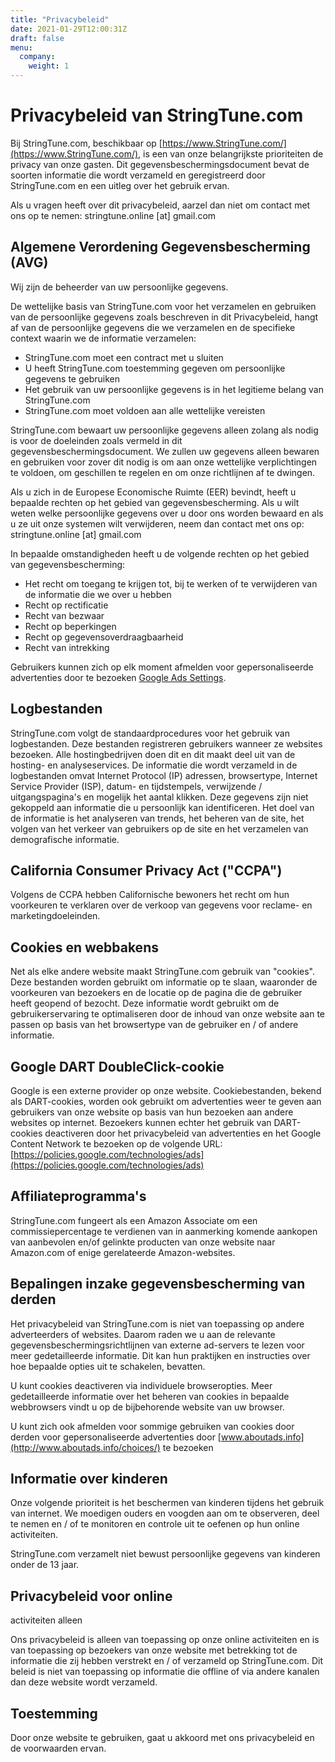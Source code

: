 ```yaml
---
title: "Privacybeleid"
date: 2021-01-29T12:00:31Z
draft: false
menu:
  company:
    weight: 1
---
```


# Privacybeleid van StringTune.com

Bij StringTune.com, beschikbaar op [https://www.StringTune.com/](https://www.StringTune.com/), is een van onze belangrijkste prioriteiten de privacy van onze gasten. Dit gegevensbeschermingsdocument bevat de soorten informatie die wordt verzameld en geregistreerd door StringTune.com en een uitleg over het gebruik ervan.

Als u vragen heeft over dit privacybeleid, aarzel dan niet om contact met ons op te nemen: stringtune.online [at] gmail.com

## Algemene Verordening Gegevensbescherming (AVG)

Wij zijn de beheerder van uw persoonlijke gegevens.

De wettelijke basis van StringTune.com voor het verzamelen en gebruiken van de persoonlijke gegevens zoals beschreven in dit Privacybeleid, hangt af van de persoonlijke gegevens die we verzamelen en de specifieke context waarin we de informatie verzamelen:

- StringTune.com moet een contract met u sluiten
- U heeft StringTune.com toestemming gegeven om persoonlijke gegevens te gebruiken
- Het gebruik van uw persoonlijke gegevens is in het legitieme belang van StringTune.com
- StringTune.com moet voldoen aan alle wettelijke vereisten

StringTune.com bewaart uw persoonlijke gegevens alleen zolang als nodig is voor de doeleinden zoals vermeld in dit gegevensbeschermingsdocument. We zullen uw gegevens alleen bewaren en gebruiken voor zover dit nodig is om aan onze wettelijke verplichtingen te voldoen, om geschillen te regelen en om onze richtlijnen af te dwingen.

Als u zich in de Europese Economische Ruimte (EER) bevindt, heeft u bepaalde rechten op het gebied van gegevensbescherming. Als u wilt weten welke persoonlijke gegevens over u door ons worden bewaard en als u ze uit onze systemen wilt verwijderen, neem dan contact met ons op: stringtune.online [at] gmail.com

In bepaalde omstandigheden heeft u de volgende rechten op het gebied van gegevensbescherming:

- Het recht om toegang te krijgen tot, bij te werken of te verwijderen van de informatie die we over u hebben
- Recht op rectificatie
- Recht van bezwaar
- Recht op beperkingen
- Recht op gegevensoverdraagbaarheid
- Recht van intrekking

Gebruikers kunnen zich op elk moment afmelden voor gepersonaliseerde advertenties door te bezoeken [Google Ads Settings](https://www.google.com/settings/ads).

## Logbestanden

StringTune.com volgt de standaardprocedures voor het gebruik van logbestanden. Deze bestanden registreren gebruikers wanneer ze websites bezoeken. Alle hostingbedrijven doen dit en dit maakt deel uit van de hosting- en analyseservices. De informatie die wordt verzameld in de logbestanden omvat Internet Protocol (IP) adressen, browsertype, Internet Service Provider (ISP), datum- en tijdstempels, verwijzende / uitgangspagina's en mogelijk het aantal klikken. Deze gegevens zijn niet gekoppeld aan informatie die u persoonlijk kan identificeren. Het doel van de informatie is het analyseren van trends, het beheren van de site, het volgen van het verkeer van gebruikers op de site en het verzamelen van demografische informatie.

## California Consumer Privacy Act ("CCPA")

Volgens de CCPA hebben Californische bewoners het recht om hun voorkeuren te verklaren over de verkoop van gegevens voor reclame- en marketingdoeleinden. 

## Cookies en webbakens

Net als elke andere website maakt StringTune.com gebruik van "cookies". Deze bestanden worden gebruikt om informatie op te slaan, waaronder de voorkeuren van bezoekers en de locatie op de pagina die de gebruiker heeft geopend of bezocht. Deze informatie wordt gebruikt om de gebruikerservaring te optimaliseren door de inhoud van onze website aan te passen op basis van het browsertype van de gebruiker en / of andere informatie.

## Google DART DoubleClick-cookie

Google is een externe provider op onze website. Cookiebestanden, bekend als DART-cookies, worden ook gebruikt om advertenties weer te geven aan gebruikers van onze website op basis van hun bezoeken aan andere websites op internet. Bezoekers kunnen echter het gebruik van DART-cookies deactiveren door het privacybeleid van advertenties en het Google Content Network te bezoeken op de volgende URL: [https://policies.google.com/technologies/ads](https://policies.google.com/technologies/ads)

## Affiliateprogramma's

StringTune.com fungeert als een Amazon Associate om een commissiepercentage te verdienen van in aanmerking komende aankopen van aanbevolen en/of gelinkte producten van onze website naar Amazon.com of enige gerelateerde Amazon-websites.

## Bepalingen inzake gegevensbescherming van derden

Het privacybeleid van StringTune.com is niet van toepassing op andere adverteerders of websites. Daarom raden we u aan de relevante gegevensbeschermingsrichtlijnen van externe ad-servers te lezen voor meer gedetailleerde informatie. Dit kan hun praktijken en instructies over hoe bepaalde opties uit te schakelen, bevatten.

U kunt cookies deactiveren via individuele browseropties. Meer gedetailleerde informatie over het beheren van cookies in bepaalde webbrowsers vindt u op de bijbehorende website van uw browser.

U kunt zich ook afmelden voor sommige gebruiken van cookies door derden voor gepersonaliseerde advertenties door [www.aboutads.info](http://www.aboutads.info/choices/) te bezoeken

## Informatie over kinderen

Onze volgende prioriteit is het beschermen van kinderen tijdens het gebruik van internet. We moedigen ouders en voogden aan om te observeren, deel te nemen en / of te monitoren en controle uit te oefenen op hun online activiteiten.

StringTune.com verzamelt niet bewust persoonlijke gegevens van kinderen onder de 13 jaar.

## Privacybeleid voor online

 activiteiten alleen

Ons privacybeleid is alleen van toepassing op onze online activiteiten en is van toepassing op bezoekers van onze website met betrekking tot de informatie die zij hebben verstrekt en / of verzameld op StringTune.com. Dit beleid is niet van toepassing op informatie die offline of via andere kanalen dan deze website wordt verzameld.

## Toestemming

Door onze website te gebruiken, gaat u akkoord met ons privacybeleid en de voorwaarden ervan.
